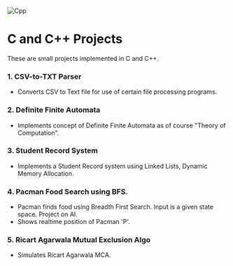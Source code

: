 ![Cpp](https://upload.wikimedia.org/wikipedia/commons/1/18/ISO_C%2B%2B_Logo.svg)

# C and C++ Projects

These are small projects implemented in C and C++.

### 1. CSV-to-TXT Parser
- Converts CSV to Text file for use of certain file processing programs.

### 2. Definite Finite Automata
- Implements concept of Definite Finite Automata as of course "Theory of Computation".
 
### 3. Student Record System
- Implements a Student Record system using Linked Lists, Dynamic Memory Allocation.

### 4. Pacman Food Search using BFS.
- Pacman finds food using Breadth First Search. Input is a given state space. Project on AI.
- Shows realtime position of Pacman 'P'.

### 5. Ricart Agarwala Mutual Exclusion Algo 
- Simulates Ricart Agarwala MCA.
